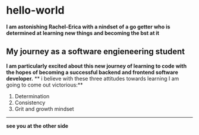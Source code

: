 # hello-world
**I am astonishing __Rachel-Erica__ with a nindset of a go getter who is determined at learning new things and becoming the bst at it**
## My journey as a software engieneering student
__I am particularly excited about this new journey of learning to code with the hopes of becoming a successful backend and frontend software developer.__
** i believe with these three attitudes towards learning I am going to come out victorious:**
1. Determination
2. Consistency
3. Grit and growth mindset
----------------------------------------------------------------------------

__see you at the other side__
